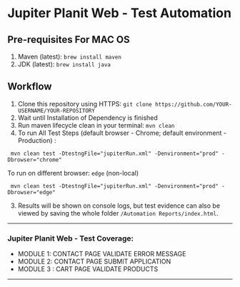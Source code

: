# Jupiter Planit Web - Test Automation
## Pre-requisites For MAC OS
1. Maven (latest):  `brew install maven`
2. JDK (latest):  `brew install java`
## Workflow
1. Clone this repository using HTTPS:  `git clone https://github.com/YOUR-USERNAME/YOUR-REPOSITORY`
2. Wait until Installation of Dependency is finished
3. Run maven lifecycle clean in your terminal:  `mvn clean`
4. To run All Test Steps (default browser - Chrome; default environment - Production) :
```
 mvn clean test -DtestngFile="jupiterRun.xml" -Denvironment="prod" -Dbrowser="chrome" 
```
To run on different browser: `edge` (non-local)
```
 mvn clean test -DtestngFile="jupiterRun.xml" -Denvironment="prod" -Dbrowser="edge" 
```
3. Results will be shown on console logs, but test evidence can also be viewed by saving the whole folder  `/Automation Reports/index.html`.


-----------------

### Jupiter Planit Web -  Test Coverage:
- MODULE 1: CONTACT PAGE VALIDATE ERROR MESSAGE
- MODULE 2: CONTACT PAGE SUBMIT APPLICATION
- MODULE 3 : CART PAGE VALIDATE PRODUCTS

-----------------

